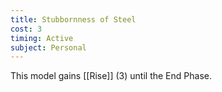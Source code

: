 ```yaml
---
title: Stubbornness of Steel
cost: 3
timing: Active
subject: Personal
---
```

This model gains [[Rise]] (3) until the End Phase.